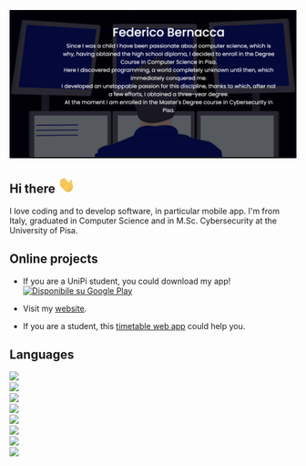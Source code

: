 [![Header](https://github.com/fedehsq/fedehsq/blob/main/images/me.png "Header")](https://fedehsq.github.io/)


## Hi there <img src="https://github.com/fedehsq/fedehsq/blob/main/images/hi.gif" width="30px">
I love coding and to develop software, in particular mobile app. I'm from Italy, graduated in Computer Science and in M.Sc. Cybersecurity at the University of Pisa.

## Online projects
* If you are a UniPi student, you could download my app!  
  <a href='https://play.google.com/store/apps/details?id=com.fedeveloper.libretto&pcampaignid=pcampaignidMKT-Other-global-all-co-prtnr-py-PartBadge-Mar2515-1'><img
                          alt='Disponibile su Google Play'
                          src='https://play.google.com/intl/en_us/badges/static/images/badges/it_badge_web_generic.png' style="width: 185px;" />
                          </a>

* Visit my [website](https://fedehsq.github.io/).
* If you are a student, this [timetable web app](https://fedehsq.github.io/timetable/) could help you.

## Languages
![](https://img.shields.io/badge/Code-Dart-red)\
![](https://img.shields.io/badge/Code-Java-orange)\
![](https://img.shields.io/badge/Code-JavaScript-important)\
![](https://img.shields.io/badge/Code-C(++)-yellow)\
![](https://img.shields.io/badge/Code-Python-yellowgreen)\
![](https://img.shields.io/badge/Code-Swift-green)\
![](https://img.shields.io/badge/Code-OCaml-success)\
![](https://img.shields.io/badge/Code-Go-darkgreen)
